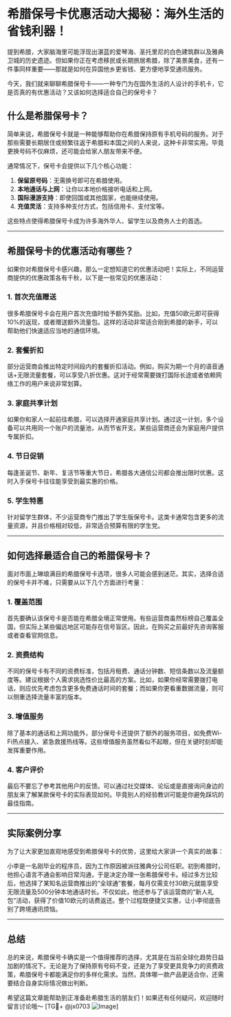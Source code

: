 # 希腊保号卡优惠活动大揭秘：海外生活的省钱利器！

提到希腊，大家脑海里可能浮现出湛蓝的爱琴海、圣托里尼的白色建筑群以及雅典卫城的历史遗迹。但如果你正在考虑移民或长期旅居希腊，除了美景美食，还有一件事同样重要——那就是如何在异国他乡更省钱、更方便地享受通讯服务。

今天，我们就来聊聊希腊保号卡——一种专门为在国外生活的人设计的手机卡，它是否真的有优惠活动？又该如何选择适合自己的保号卡？

## 什么是希腊保号卡？

简单来说，希腊保号卡就是一种能够帮助你在希腊保持原有手机号码的服务。对于那些需要长期居住或频繁往返于希腊和本国之间的人来说，这种卡非常实用。毕竟更换号码不仅麻烦，还可能会给家人朋友带来不便。

通常情况下，保号卡会提供以下几个核心功能：
1. **保留原号码**：无需换号即可在希腊使用。
2. **本地通话与上网**：让你以本地价格接听电话和上网。
3. **国际漫游支持**：即使回国或其他国家，也能继续使用。
4. **充值灵活**：支持多种支付方式，包括信用卡、支付宝等。

这些特点使得希腊保号卡成为许多海外华人、留学生以及商务人士的首选。

---

## 希腊保号卡的优惠活动有哪些？

如果你对希腊保号卡感兴趣，那么一定想知道它的优惠活动吧！实际上，不同运营商提供的优惠政策各有千秋，以下是一些常见的优惠活动：

### 1. **首次充值赠送**
很多希腊保号卡会在用户首次充值时给予额外奖励。比如，充值50欧元即可获得10%的返现，或者赠送额外流量包。这样的活动非常适合刚到希腊的新手，可以帮助他们快速适应当地的通信环境。

### 2. **套餐折扣**
部分运营商会推出特定时间段内的套餐折扣活动。例如，购买为期一个月的语音通话+无限流量套餐，可以享受八折优惠。这对于经常需要拨打国际长途或者依赖网络工作的用户来说非常划算。

### 3. **家庭共享计划**
如果你和家人一起前往希腊，可以选择开通家庭共享计划。通过这一计划，多个设备可以共用同一个账户的流量池，从而节省开支。某些运营商还会为家庭用户提供专属折扣。

### 4. **节日促销**
每逢圣诞节、新年、复活节等重大节日，希腊各大通信公司都会推出限时优惠。这时入手保号卡往往能享受到最实惠的价格。

### 5. **学生特惠**
针对留学生群体，不少运营商专门推出了学生版保号卡。这类卡通常包含更多的流量资源，并且价格相对较低，非常适合预算有限的学生党。

---

## 如何选择最适合自己的希腊保号卡？

面对市面上琳琅满目的希腊保号卡选项，很多人可能会感到迷茫。其实，选择合适的保号卡并不难，只需要从以下几个方面进行考量：

### 1. **覆盖范围**
首先要确认该保号卡是否能在希腊全境正常使用。有些运营商虽然标榜自己覆盖全国，但实际上某些偏远地区可能存在信号盲区。因此，在购买之前最好先咨询客服或者查看官网信息。

### 2. **资费结构**
不同的保号卡有不同的资费标准，包括月租费、通话分钟数、短信条数以及流量额度等。建议根据个人需求挑选性价比最高的方案。比如，如果你经常需要拨打电话，则应优先考虑包含更多免费通话时间的套餐；而如果你更看重数据流量，则可以侧重选择流量丰富的版本。

### 3. **增值服务**
除了基本的通话和上网功能外，部分保号卡还提供了额外的服务项目，如免费Wi-Fi热点接入、紧急救援热线等。这些增值服务虽然看似不起眼，但在关键时刻却能发挥重要作用。

### 4. **客户评价**
最后不要忘了参考其他用户的反馈。可以通过社交媒体、论坛或是直接询问身边的朋友来了解某款保号卡的实际表现如何。毕竟别人的经验教训可能是你避免踩坑的最佳指南。

---

## 实际案例分享

为了让大家更加直观地感受到希腊保号卡的优势，这里给大家讲一个真实的故事：

小李是一名刚毕业的程序员，因为工作原因被派往雅典分公司任职。初到希腊时，他担心语言不通会影响日常沟通，于是决定办理一张希腊保号卡。经过多方比较后，他选择了某知名运营商推出的“全球通”套餐，每月仅需支付30欧元就能享受无限流量及500分钟本地通话时长。不仅如此，他还参与了该运营商的“新人礼包”活动，获得了价值10欧元的话费返还。整个过程既便捷又实惠，让小李彻底告别了跨境通讯烦恼。

---

## 总结

总的来说，希腊保号卡确实是一个值得推荐的选择，尤其是在当前全球化趋势日益加剧的情况下。无论是为了保持原有号码不变，还是为了享受更具竞争力的资费政策，希腊保号卡都能满足你的多样化需求。当然，具体哪一款产品更适合你，还需要结合自身实际情况做出判断。

希望这篇文章能帮助到正准备赴希腊生活的朋友们！如果还有任何疑问，欢迎随时留言讨论哦～ [TG💪+ @jx0703 ![Image](https://github.com/user-attachments/assets/dbca1d08-cadb-493c-b0ec-ad6f7a83f270)]